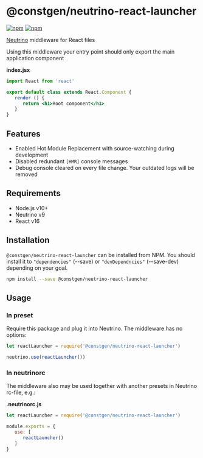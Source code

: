# @constgen/neutrino-react-launcher

[![npm](https://img.shields.io/npm/v/@constgen/neutrino-react-launcher.svg)](https://www.npmjs.com/package/@constgen/neutrino-react-launcher)
[![npm](https://img.shields.io/npm/dt/@constgen/neutrino-react-launcher.svg)](https://www.npmjs.com/package/@constgen/neutrino-react-launcher)

[Neutrino](https://neutrino.js.org) middleware for React files

Using this middleware your entry point should only export the main application component

**index.jsx**

```jsx
import React from 'react'

export default class extends React.Component {
   render () {
      return <h1>Root component</h1>
   }
}
```

## Features

- Enabled Hot Module Replacement with source-watching during development
- Disabled redundant `[HMR]` console messages
- Debug console cleared on every file change. Your outdated logs will be removed

## Requirements

* Node.js v10+
* Neutrino v9
* React v16

## Installation

`@constgen/neutrino-react-launcher` can be installed from NPM. You should install it to `"dependencies"` (--save) or `"devDependncies"` (--save-dev) depending on your goal.

```bash
npm install --save @constgen/neutrino-react-launcher
```

## Usage

### In preset

Require this package and plug it into Neutrino. The middleware has no options:

```js
let reactLauncher = require('@constgen/neutrino-react-launcher')

neutrino.use(reactLauncher())
```

### In **neutrinorc**

The middleware also may be used together with another presets in Neutrino rc-file, e.g.:

**.neutrinorc.js**

```js
let reactLauncher = require('@constgen/neutrino-react-launcher')

module.exports = {
   use: [
      reactLauncher()
   ]
}
```
